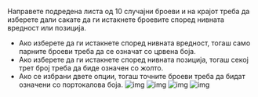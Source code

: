 Направете подредена листа од 10 случајни броеви и на крајот треба да изберете дали сакате да ги истакнете броевите според нивната вредност или позиција. 
-	Ако изберете да ги истакнете според нивната вредност, тогаш само парните броеви треба да се означат со црвена боја. 
-	Ако изберете да ги истакнете според нивната позиција, тогаш секој трет број треба да биде означен со жолто. 
-	Ако се избрани двете опции, тогаш точните броеви треба да бидат означени со портокалова боја.
![img](https://raw.githubusercontent.com/gentinuhiu/internet-programiranje/gn/dom-tasks/%D0%B2%D0%B5%D0%B6%D0%B1%D0%B8/5.%20DOM/1/img/Picture1.png)
![img](https://raw.githubusercontent.com/gentinuhiu/internet-programiranje/gn/dom-tasks/%D0%B2%D0%B5%D0%B6%D0%B1%D0%B8/5.%20DOM/1/img/Picture2.png)
![img](https://raw.githubusercontent.com/gentinuhiu/internet-programiranje/gn/dom-tasks/%D0%B2%D0%B5%D0%B6%D0%B1%D0%B8/5.%20DOM/1/img/Picture3.png)
![img](https://raw.githubusercontent.com/gentinuhiu/internet-programiranje/gn/dom-tasks/%D0%B2%D0%B5%D0%B6%D0%B1%D0%B8/5.%20DOM/1/img/Picture4.png)
